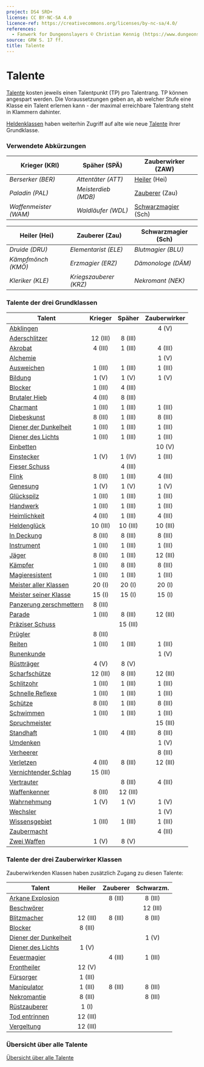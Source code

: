```yaml
---
project: DS4 SRD+
license: CC BY-NC-SA 4.0
licence-ref: https://creativecommons.org/licenses/by-nc-sa/4.0/
references: 
  - Fanwerk for Dungeonslayers © Christian Kennig (https://www.dungeonslayers.net/)
source: GRW S. 17 ff.
title: Talente
---
```


# Talente

[Talente](talente.md) kosten jeweils einen Talentpunkt (TP) pro Talentrang. TP können angespart werden. Die Voraussetzungen geben an, ab welcher Stufe eine Klasse ein Talent erlernen kann - der maximal erreichbare Talentrang steht in Klammern dahinter.

[Heldenklassen](charaktere-heldenklassen.md) haben weiterhin Zugriff auf alte wie neue [Talente](talente.md) ihrer Grundklasse.

### Verwendete Abkürzungen

| Krieger (KRI)         | Späher (SPÄ)        | Zauberwirker (ZAW)                                        |
| --------------------- | ------------------- | --------------------------------------------------------- |
| _Berserker (BER)_     | _Attentäter (ATT)_  | [Heiler](charaktere-klasse-heiler.md) (Hei)               |
| _Paladin (PAL)_       | _Meisterdieb (MDB)_ | [Zauberer](charaktere-klasse-zauberer.md) (Zau)           |
| _Waffenmeister (WAM)_ | _Waldläufer (WDL)_  | [Schwarzmagier](charaktere-klasse-schwarzmagier.md) (Sch) |

| Heiler (Hei)       | Zauberer (Zau)         | Schwarzmagier (Sch) |
| ------------------ | ---------------------- | ------------------- |
| _Druide (DRU)_     | _Elementarist (ELE)_   | _Blutmagier (BLU)_  |
| _Kämpfmönch (KMÖ)_ | _Erzmagier (ERZ)_      | _Dämonologe (DÄM)_  |
| _Kleriker (KLE)_   | _Kriegszauberer (KRZ)_ | _Nekromant (NEK)_   |

### Talente der drei Grundklassen

| Talent                                                        | Krieger  |  Späher  | Zauberwirker |
| ------------------------------------------------------------- | :------: | :------: | :----------: |
| [Abklingen](talente/abklingen.md)                             |          |          |    4 (V)     |
| [Aderschlitzer](talente/aderschlitzer.md)                     | 12 (III) | 8 (III)  |              |
| [Akrobat](talente/akrobat.md)                                 | 4 (III)  | 1 (III)  |   4 (III)    |
| [Alchemie](talente/alchemie.md)                               |          |          |    1 (V)     |
| [Ausweichen](talente/ausweichen.md)                           | 1 (III)  | 1 (III)  |   1 (III)    |
| [Bildung](talente/bildung.md)                                 |  1 (V)   |  1 (V)   |    1 (V)     |
| [Blocker](talente/blocker.md)                                 | 1 (III)  | 4 (III)  |              |
| [Brutaler Hieb](talente/brutaler-hieb.md)                     | 4 (III)  | 8 (III)  |              |
| [Charmant](talente/charmant.md)                               | 1 (III)  | 1 (III)  |   1 (III)    |
| [Diebeskunst](talente/diebeskunst.md)                         | 8 (III)  | 1 (III)  |   8 (III)    |
| [Diener der Dunkelheit](talente/diener-der-dunkelheit.md)     | 1 (III)  | 1 (III)  |   1 (III)    |
| [Diener des Lichts](talente/diener-des-lichts.md)             | 1 (III)  | 1 (III)  |   1 (III)    |
| [Einbetten](talente/einbetten.md)                             |          |          |    10 (V)    |
| [Einstecker](talente/einstecker.md)                           |  1 (V)   |  1 (IV)  |   1 (III)    |
| [Fieser Schuss](talente/fieser-schuss.md)                     |          | 4 (III)  |              |
| [Flink](talente/flink.md)                                     | 8 (III)  | 1 (III)  |   4 (III)    |
| [Genesung](talente/genesung.md)                               |  1 (V)   |  1 (V)   |    1 (V)     |
| [Glückspilz](talente/glueckspilz.md)                          | 1 (III)  | 1 (III)  |   1 (III)    |
| [Handwerk](talente/handwerk.md)                               | 1 (III)  | 1 (III)  |   1 (III)    |
| [Heimlichkeit](talente/heimlichkeit.md)                       | 4 (III)  | 1 (III)  |   4 (III)    |
| [Heldenglück](talente/heldenglueck.md)                        | 10 (III) | 10 (III) |   10 (III)   |
| [In Deckung](talente/in-deckung.md)                           | 8 (III)  | 8 (III)  |   8 (III)    |
| [Instrument](talente/instrument.md)                           | 1 (III)  | 1 (III)  |   1 (III)    |
| [Jäger](talente/jaeger.md)                                    | 8 (III)  | 1 (III)  |   12 (III)   |
| [Kämpfer](talente/kaempfer.md)                                | 1 (III)  | 8 (III)  |   8 (III)    |
| [Magieresistent](talente/magieresistent.md)                   | 1 (III)  | 1 (III)  |   1 (III)    |
| [Meister aller Klassen](talente/meister-aller-klassen.md)     |  20 (I)  |  20 (I)  |    20 (I)    |
| [Meister seiner Klasse](talente/meister-seiner-klasse.md)     |  15 (I)  |  15 (I)  |    15 (I)    |
| [Panzerung zerschmettern](talente/panzerung-zerschmettern.md) | 8 (III)  |          |              |
| [Parade](talente/parade.md)                                   | 1 (III)  | 8 (III)  |   12 (III)   |
| [Präziser Schuss](talente/praeziser-schuss.md)                |          | 15 (III) |              |
| [Prügler](talente/pruegler.md)                                | 8 (III)  |          |              |
| [Reiten](talente/reiten.md)                                   | 1 (III)  | 1 (III)  |   1 (III)    |
| [Runenkunde](talente/runenkunde.md)                           |          |          |    1 (V)     |
| [Rüstträger](talente/ruesttraeger.md)                         |  4 (V)   |  8 (V)   |              |
| [Scharfschütze](talente/scharfschuetze.md)                    | 12 (III) | 8 (III)  |   12 (III)   |
| [Schlitzohr](talente/schlitzohr.md)                           | 1 (III)  | 1 (III)  |   1 (III)    |
| [Schnelle Reflexe](talente/schnelle-reflexe.md)               | 1 (III)  | 1 (III)  |   1 (III)    |
| [Schütze](talente/schuetze.md)                                | 8 (III)  | 1 (III)  |   8 (III)    |
| [Schwimmen](talente/schwimmen.md)                             | 1 (III)  | 1 (III)  |   1 (III)    |
| [Spruchmeister](talente/spruchmeister.md)                     |          |          |   15 (III)   |
| [Standhaft](talente/standhaft.md)                             | 1 (III)  | 4 (III)  |   8 (III)    |
| [Umdenken](talente/umdenken.md)                               |          |          |    1 (V)     |
| [Verheerer](talente/verheerer.md)                             |          |          |   8 (III)    |
| [Verletzen](talente/verletzen.md)                             | 4 (III)  | 8 (III)  |   12 (III)   |
| [Vernichtender Schlag](talente/vernichtender-schlag.md)       | 15 (III) |          |              |
| [Vertrauter](talente/vertrauter.md)                           |          | 8 (III)  |   4 (III)    |
| [Waffenkenner](talente/waffenkenner.md)                       | 8 (III)  | 12 (III) |              |
| [Wahrnehmung](talente/wahrnehmung.md)                         |  1 (V)   |  1 (V)   |    1 (V)     |
| [Wechsler](talente/wechsler.md)                               |          |          |    1 (V)     |
| [Wissensgebiet](talente/wissensgebiet.md)                     | 1 (III)  | 1 (III)  |   1 (III)    |
| [Zaubermacht](talente/zaubermacht.md)                         |          |          |   4 (III)    |
| [Zwei Waffen](talente/zwei-waffen.md)                         |  1 (V)   |  8 (V)   |              |

### Talente der drei Zauberwirker Klassen

Zauberwirkenden Klassen haben zusätzlich Zugang zu diesen Talente:

| Talent                                                    |  Heiler  | Zauberer | Schwarzm. |
| --------------------------------------------------------- | :------: | :------: | :-------: |
| [Arkane Explosion](talente/arkane-explosion.md)           |          | 8 (III)  |  8 (III)  |
| [Beschwörer](talente/beschwoerer.md)                      |          |          | 12 (III)  |
| [Blitzmacher](talente/blitzmacher.md)                     | 12 (III) | 8 (III)  |  8 (III)  |
| [Blocker](talente/blocker.md)                             | 8 (III)  |          |           |
| [Diener der Dunkelheit](talente/diener-der-dunkelheit.md) |          |          |   1 (V)   |
| [Diener des Lichts](talente/diener-des-lichts.md)         |  1 (V)   |          |           |
| [Feuermagier](talente/feuermagier.md)                     |          | 4 (III)  |  1 (III)  |
| [Frontheiler](talente/frontheiler.md)                     |  12 (V)  |          |           |
| [Fürsorger](talente/fuersorger.md)                        | 1 (III)  |          |           |
| [Manipulator](talente/manipulator.md)                     | 1 (III)  | 8 (III)  |  8 (III)  |
| [Nekromantie](talente/nekromantie.md)                     | 8 (III)  |          |  8 (III)  |
| [Rüstzauberer](talente/ruestzauberer.md)                  |  1 (I)   |          |           |
| [Tod entrinnen](talente/tod-entrinnen.md)                 | 12 (III) |          |           |
| [Vergeltung](talente/vergeltung.md)                       | 12 (III) |          |           |

### Übersicht über alle Talente

[Übersicht über alle Talente](../index-talente.md)

